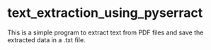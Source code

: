 # text_extraction_using_pyserract
This is a simple program to extract text from PDF files and save the extracted data in a .txt file. 
